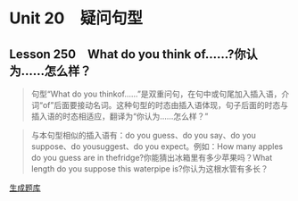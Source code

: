 ﻿ # Unit 20　疑问句型
 ## Lesson 250　What do you think of……?你认为……怎么样？
 
> 句型“What do you thinkof……”是双重问句，在句中或句尾加入插入语，介词“of”后面要接动名词。这种句型的时态由插入语体现，句子后面的时态与插入语的时态相适应，翻译为“你认为……怎么样？”

> 与本句型相似的插入语有：do you guess、do you say、do you suppose、do yousuggest、do you expect。例如：How many apples do you guess are in thefridge?你能猜出冰箱里有多少苹果吗？What length do you suppose this waterpipe is?你认为这根水管有多长？


 [生成题库](./question/f250.json)